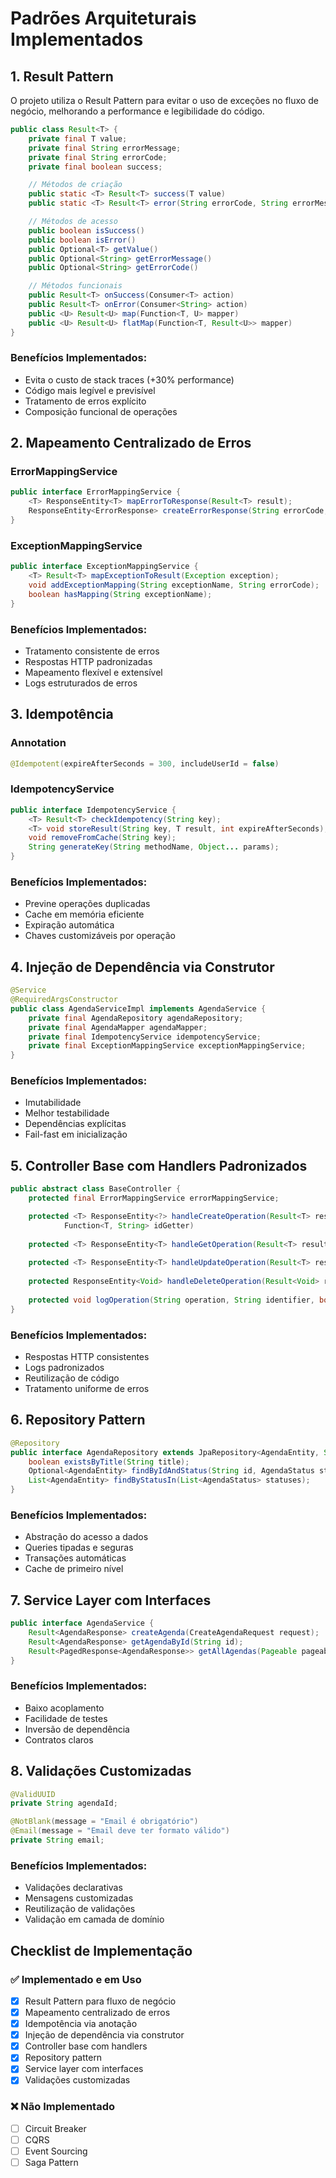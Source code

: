 # Padrões Arquiteturais Implementados

## 1. Result Pattern

O projeto utiliza o Result Pattern para evitar o uso de exceções no fluxo de negócio, melhorando a performance e legibilidade do código.

```java
public class Result<T> {
    private final T value;
    private final String errorMessage;
    private final String errorCode;
    private final boolean success;

    // Métodos de criação
    public static <T> Result<T> success(T value)
    public static <T> Result<T> error(String errorCode, String errorMessage)

    // Métodos de acesso
    public boolean isSuccess()
    public boolean isError()
    public Optional<T> getValue()
    public Optional<String> getErrorMessage()
    public Optional<String> getErrorCode()

    // Métodos funcionais
    public Result<T> onSuccess(Consumer<T> action)
    public Result<T> onError(Consumer<String> action)
    public <U> Result<U> map(Function<T, U> mapper)
    public <U> Result<U> flatMap(Function<T, Result<U>> mapper)
}
```

### Benefícios Implementados:
- Evita o custo de stack traces (+30% performance)
- Código mais legível e previsível
- Tratamento de erros explícito
- Composição funcional de operações

## 2. Mapeamento Centralizado de Erros

### ErrorMappingService
```java
public interface ErrorMappingService {
    <T> ResponseEntity<T> mapErrorToResponse(Result<T> result);
    ResponseEntity<ErrorResponse> createErrorResponse(String errorCode, String message);
}
```

### ExceptionMappingService
```java
public interface ExceptionMappingService {
    <T> Result<T> mapExceptionToResult(Exception exception);
    void addExceptionMapping(String exceptionName, String errorCode);
    boolean hasMapping(String exceptionName);
}
```

### Benefícios Implementados:
- Tratamento consistente de erros
- Respostas HTTP padronizadas
- Mapeamento flexível e extensível
- Logs estruturados de erros

## 3. Idempotência

### Annotation
```java
@Idempotent(expireAfterSeconds = 300, includeUserId = false)
```

### IdempotencyService
```java
public interface IdempotencyService {
    <T> Result<T> checkIdempotency(String key);
    <T> void storeResult(String key, T result, int expireAfterSeconds);
    void removeFromCache(String key);
    String generateKey(String methodName, Object... params);
}
```

### Benefícios Implementados:
- Previne operações duplicadas
- Cache em memória eficiente
- Expiração automática
- Chaves customizáveis por operação

## 4. Injeção de Dependência via Construtor

```java
@Service
@RequiredArgsConstructor
public class AgendaServiceImpl implements AgendaService {
    private final AgendaRepository agendaRepository;
    private final AgendaMapper agendaMapper;
    private final IdempotencyService idempotencyService;
    private final ExceptionMappingService exceptionMappingService;
}
```

### Benefícios Implementados:
- Imutabilidade
- Melhor testabilidade
- Dependências explícitas
- Fail-fast em inicialização

## 5. Controller Base com Handlers Padronizados

```java
public abstract class BaseController {
    protected final ErrorMappingService errorMappingService;

    protected <T> ResponseEntity<?> handleCreateOperation(Result<T> result,
            Function<T, String> idGetter)
    
    protected <T> ResponseEntity<T> handleGetOperation(Result<T> result)
    
    protected <T> ResponseEntity<T> handleUpdateOperation(Result<T> result)
    
    protected ResponseEntity<Void> handleDeleteOperation(Result<Void> result)
    
    protected void logOperation(String operation, String identifier, boolean success)
}
```

### Benefícios Implementados:
- Respostas HTTP consistentes
- Logs padronizados
- Reutilização de código
- Tratamento uniforme de erros

## 6. Repository Pattern

```java
@Repository
public interface AgendaRepository extends JpaRepository<AgendaEntity, String> {
    boolean existsByTitle(String title);
    Optional<AgendaEntity> findByIdAndStatus(String id, AgendaStatus status);
    List<AgendaEntity> findByStatusIn(List<AgendaStatus> statuses);
}
```

### Benefícios Implementados:
- Abstração do acesso a dados
- Queries tipadas e seguras
- Transações automáticas
- Cache de primeiro nível

## 7. Service Layer com Interfaces

```java
public interface AgendaService {
    Result<AgendaResponse> createAgenda(CreateAgendaRequest request);
    Result<AgendaResponse> getAgendaById(String id);
    Result<PagedResponse<AgendaResponse>> getAllAgendas(Pageable pageable);
}
```

### Benefícios Implementados:
- Baixo acoplamento
- Facilidade de testes
- Inversão de dependência
- Contratos claros

## 8. Validações Customizadas

```java
@ValidUUID
private String agendaId;

@NotBlank(message = "Email é obrigatório")
@Email(message = "Email deve ter formato válido")
private String email;
```

### Benefícios Implementados:
- Validações declarativas
- Mensagens customizadas
- Reutilização de validações
- Validação em camada de domínio

## Checklist de Implementação

### ✅ Implementado e em Uso
- [x] Result Pattern para fluxo de negócio
- [x] Mapeamento centralizado de erros
- [x] Idempotência via anotação
- [x] Injeção de dependência via construtor
- [x] Controller base com handlers
- [x] Repository pattern
- [x] Service layer com interfaces
- [x] Validações customizadas

### ❌ Não Implementado
- [ ] Circuit Breaker
- [ ] CQRS
- [ ] Event Sourcing
- [ ] Saga Pattern 